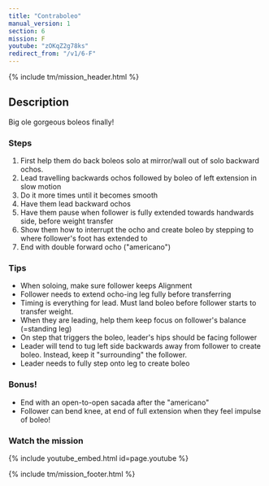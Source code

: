 ```yaml
---
title: "Contraboleo"
manual_version: 1
section: 6
mission: F
youtube: "zOKqZ2g78ks"
redirect_from: "/v1/6-F"
---
```


{% include tm/mission_header.html %}

## Description

Big ole gorgeous boleos finally! 

### Steps

1. First help them do back boleos solo at mirror/wall out of solo backward ochos.  
2. Lead travelling backwards ochos followed by boleo of left extension in slow motion
3. Do it more times until it becomes smooth
4. Have them lead backward ochos
5. Have them pause when follower is fully extended towards handwards side, before weight transfer
6. Show them how to interrupt the ocho and create boleo by stepping to where follower's foot has extended to
7. End with double forward ocho ("americano") 

### Tips

* When soloing, make sure follower keeps Alignment
* Follower needs to extend ocho-ing leg fully before transferring
* Timing is everything for lead. Must land boleo before follower starts to transfer weight. 
* When they are leading, help them keep focus on follower's balance (=standing leg)
* On step that triggers the boleo, leader's hips should be facing follower
* Leader will tend to tug left side backwards away from follower to create boleo. Instead, keep it "surrounding" the follower. 
* Leader needs to fully step onto leg to create boleo 

### Bonus!

* End with an open-to-open sacada after the "americano"
* Follower can bend knee, at end of full extension when they feel impulse of boleo! 

### Watch the mission

{% include youtube_embed.html id=page.youtube %}

{% include tm/mission_footer.html %}

